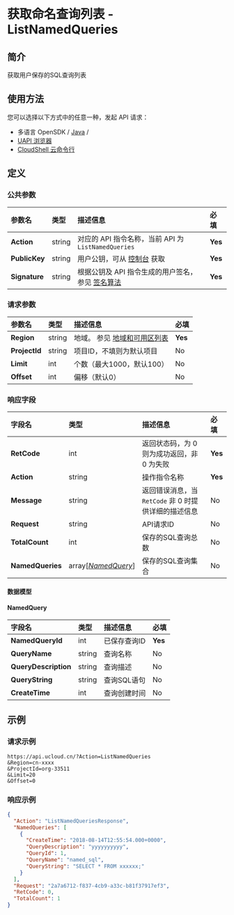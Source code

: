 # 获取命名查询列表 - ListNamedQueries

## 简介

获取用户保存的SQL查询列表






## 使用方法

您可以选择以下方式中的任意一种，发起 API 请求：
- 多语言 OpenSDK / [Java](https://github.com/ucloud/ucloud-sdk-java) /
- [UAPI 浏览器](https://console.ucloud.cn/uapi/detail?id=ListNamedQueries)
- [CloudShell 云命令行](https://shell.ucloud.cn/)


## 定义

### 公共参数

| 参数名 | 类型 | 描述信息 | 必填 |
|:---|:---|:---|:---|
| **Action**     | string  | 对应的 API 指令名称，当前 API 为 `ListNamedQueries`                        | **Yes** |
| **PublicKey**  | string  | 用户公钥，可从 [控制台](https://console.ucloud.cn/uapi/apikey) 获取                                             | **Yes** |
| **Signature**  | string  | 根据公钥及 API 指令生成的用户签名，参见 [签名算法](api/summary/signature.md)  | **Yes** |

### 请求参数

| 参数名 | 类型 | 描述信息 | 必填 |
|:---|:---|:---|:---|
| **Region** | string | 地域。 参见 [地域和可用区列表](api/summary/regionlist) |**Yes**|
| **ProjectId** | string | 项目ID，不填则为默认项目 |No|
| **Limit** | int | 个数（最大1000，默认100） |No|
| **Offset** | int | 偏移（默认0） |No|

### 响应字段

| 字段名 | 类型 | 描述信息 | 必填 |
|:---|:---|:---|:---|
| **RetCode** | int | 返回状态码，为 0 则为成功返回，非 0 为失败 |**Yes**|
| **Action** | string | 操作指令名称 |**Yes**|
| **Message** | string | 返回错误消息，当 `RetCode` 非 0 时提供详细的描述信息 |No|
| **Request** | string | API请求ID |No|
| **TotalCount** | int | 保存的SQL查询总数 |No|
| **NamedQueries** | array[[*NamedQuery*](#NamedQuery)] | 保存的SQL查询集合 |No|

#### 数据模型


#### NamedQuery

| 字段名 | 类型 | 描述信息 | 必填 |
|:---|:---|:---|:---|
| **NamedQueryId** | int | 已保存查询ID |**Yes**|
| **QueryName** | string | 查询名称 |No|
| **QueryDescription** | string | 查询描述 |No|
| **QueryString** | string | 查询SQL语句 |No|
| **CreateTime** | int | 查询创建时间 |No|

## 示例

### 请求示例
    
```
https://api.ucloud.cn/?Action=ListNamedQueries
&Region=cn-xxxx
&ProjectId=org-33511
&Limit=20
&Offset=0

```

### 响应示例
    
```json
{
  "Action": "ListNamedQueriesResponse",
  "NamedQueries": [
    {
      "CreateTime": "2018-08-14T12:55:54.000+0000",
      "QueryDescription": "yyyyyyyyyy",
      "QueryId": 1,
      "QueryName": "named_sql",
      "QueryString": "SELECT * FROM xxxxxx;"
    }
  ],
  "Request": "2a7a6712-f837-4cb9-a33c-b81f37917ef3",
  "RetCode": 0,
  "TotalCount": 1
}
```





